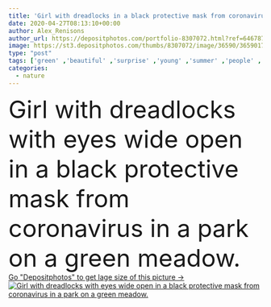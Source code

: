 ```yaml
---
title: 'Girl with dreadlocks in a black protective mask from coronavirus with eyes wide open in a park on a green meadow.'
date: 2020-04-27T08:13:10+00:00
author: Alex_Renisons
author_url: https://depositphotos.com/portfolio-8307072.html?ref=64678756
image: https://st3.depositphotos.com/thumbs/8307072/image/36590/365901750/api_thumb_450.jpg?forcejpeg=true
type: "post"
tags: ['green' ,'beautiful' ,'surprise' ,'young' ,'summer' ,'people' ,'beauty' ,'model' ,'nature' ,'spring' ,'outdoor' ,'autumn' ,'portrait' ,'hair' ,'health' ,'healthcare' ,'respiratory' ,'protection' ,'face' ,'care' ,'black' ,'style' ,'eyes' ,'fashion' ,'emotion' ,'expression' ,'concept' ,'woman' ,'lifestyle' ,'protective' ,'protect' ,'look' ,'attractive' ,'casual' ,'virus' ,'mask' ,'shock' ,'stop' ,'goggle' ,'wow' ,'quarantine' ,'health care' ,'face mask' ,'coronavirus' ,'stay home' ,'wow expression' ,'protect mask' ,'unexpected surprised' ,'covid 19' ]
categories: 
  - nature
---
```

<div aling="center">
            <font size="60"> Girl with dreadlocks with eyes wide open in a black protective mask from coronavirus in a park on a green meadow.</font>   
</div>
<div>
    <a href='https://st3.depositphotos.com/thumbs/8307072/image/36590/365901750/api_thumb_450.jpg?forcejpeg=true?ref=64678756' target=_blank > Go "Depositphotos" to get lage size of this picture ->
        <img href='https://st3.depositphotos.com/thumbs/8307072/image/36590/365901750/api_thumb_450.jpg?forcejpeg=true?ref=64678756' src='https://st3.depositphotos.com/8307072/36590/i/950/depositphotos_365901750-stock-photo-girl-with-dreadlocks-in-a.jpg?forcejpeg=true' alt='Girl with dreadlocks with eyes wide open in a black protective mask from coronavirus in a park on a green meadow.' >
    </a>
</div>
